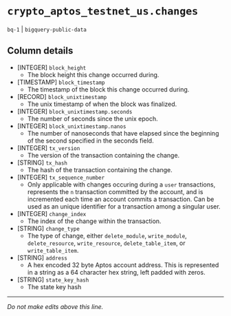 # `crypto_aptos_testnet_us.changes`
`bq-1` | `bigquery-public-data`

## Column details
* [INTEGER]   `block_height`
  - The block height this change occurred during.
* [TIMESTAMP] `block_timestamp`
  - The timestamp of the block this change occurred during.
* [RECORD]    `block_unixtimestamp`
  - The unix timestamp of when the block was finalized.
* [INTEGER]   `block_unixtimestamp.seconds`
  - The number of seconds since the unix epoch.
* [INTEGER]   `block_unixtimestamp.nanos`
  - The number of nanoseconds that have elapsed since the beginning of the second specified in the seconds field.
* [INTEGER]   `tx_version`
  - The version of the transaction containing the change.
* [STRING]    `tx_hash`
  - The hash of the transaction containing the change.
* [INTEGER]   `tx_sequence_number`
  - Only applicable with changes occuring during a `user` transactions, represents the `n` transaction committed by the account, and is incremented each time an account commits a transaction.  Can be used as an unique identifier for a transaction among a singular user.
* [INTEGER]   `change_index`
  - The index of the change within the transaction.
* [STRING]    `change_type`
  - The type of change, either `delete_module`, `write_module`, `delete_resource`, `write_resource`, `delete_table_item`, or `write_table_item`.
* [STRING]    `address`
  - A hex encoded 32 byte Aptos account address.  This is represented in a string as a 64 character hex string, left padded with zeros.
* [STRING]    `state_key_hash`
  - The state key hash

-------------------------------------------------------------------------------
*Do not make edits above this line.*
